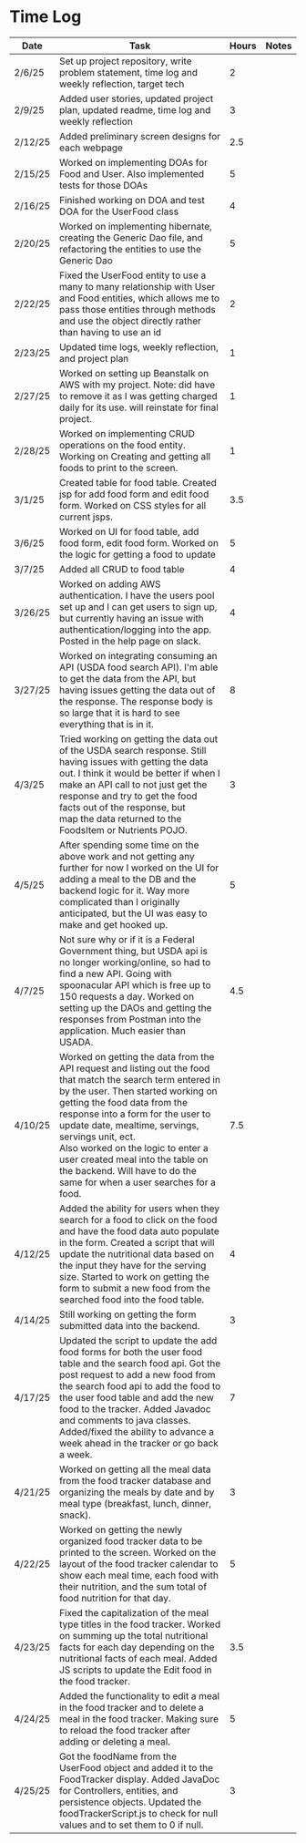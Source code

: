 # Time Log

| Date    | Task                                                                                                                                                                                                                                                                                                                                                                                                                                  | Hours | Notes |
|---------|---------------------------------------------------------------------------------------------------------------------------------------------------------------------------------------------------------------------------------------------------------------------------------------------------------------------------------------------------------------------------------------------------------------------------------------|-------|-------|
| 2/6/25  | Set up project repository, write problem statement, time log and weekly reflection, target tech                                                                                                                                                                                                                                                                                                                                       | 2     | 
| 2/9/25  | Added user stories, updated project plan, updated readme, time log and weekly reflection                                                                                                                                                                                                                                                                                                                                              | 3     |       |
| 2/12/25 | Added preliminary screen designs for each webpage                                                                                                                                                                                                                                                                                                                                                                                     | 2.5   |       |
| 2/15/25 | Worked on implementing DOAs for Food and User. Also implemented tests for those DOAs                                                                                                                                                                                                                                                                                                                                                  | 5     |       |
| 2/16/25 | Finished working on DOA and test DOA for the UserFood class                                                                                                                                                                                                                                                                                                                                                                           | 4     |       |
| 2/20/25 | Worked on implementing hibernate, creating the Generic Dao file, and refactoring the entities to use the Generic Dao                                                                                                                                                                                                                                                                                                                  | 5     |       |
| 2/22/25 | Fixed the UserFood entity to use a many to many relationship with User and Food entities, which allows me to <br/> pass those entities through methods and use the object directly rather than having to use an id                                                                                                                                                                                                                    | 2     |       |
| 2/23/25 | Updated time logs, weekly reflection, and project plan                                                                                                                                                                                                                                                                                                                                                                                | 1     |       |
| 2/27/25 | Worked on setting up Beanstalk on AWS with my project. Note: did have to remove it as I was getting charged daily for its use. will reinstate for final project.                                                                                                                                                                                                                                                                      | 1     |       |
| 2/28/25 | Worked on implementing CRUD operations on the food entity. Working on Creating and getting all foods to print to the screen.                                                                                                                                                                                                                                                                                                          | 1     |       |
| 3/1/25  | Created table for food table. Created jsp for add food form and edit food form. Worked on CSS styles for all current jsps.                                                                                                                                                                                                                                                                                                            | 3.5   |       |
| 3/6/25  | Worked on UI for food table, add food form, edit food form. Worked on the logic for getting a food to update                                                                                                                                                                                                                                                                                                                          | 5     |       |
| 3/7/25  | Added all CRUD to food table                                                                                                                                                                                                                                                                                                                                                                                                          | 4     |       |
| 3/26/25 | Worked on adding AWS authentication. I have the users pool set up and I can get users to sign up, but currently having an issue with authentication/logging into the app. Posted in the help page on slack.                                                                                                                                                                                                                           | 4     |       |
| 3/27/25 | Worked on integrating consuming an API (USDA food search API). I'm able to get the data from the API, but having issues getting the data out of the response. The response body is so large that it is hard to see<br/> everything that is in it.                                                                                                                                                                                     | 8     |       |
| 4/3/25  | Tried working on getting the data out of the USDA search response. Still having issues with getting the data out. I think it would be better if when I make an API call to not just get the response and try to get the food facts out of the response, but <br/> map the data returned to the FoodsItem or Nutrients POJO.                                                                                                           | 3     |       |
| 4/5/25  | After spending some time on the above work and not getting any further for now I worked on the UI for adding a meal to the DB and the backend logic for it. Way more complicated than I originally anticipated, but the UI was easy to make and get hooked up.                                                                                                                                                                        | 5     |       |
| 4/7/25  | Not sure why or if it is a Federal Government thing, but USDA api is no longer working/online, so had to find a new API. Going with spoonacular API which is free up to 150 requests a day. Worked on setting up the DAOs and getting the responses from Postman into the application. Much easier than USADA.                                                                                                                        | 4.5   |       |
| 4/10/25 | Worked on getting the data from the API request and listing out the food that match the search term entered in by the user. Then started working on getting the food data from the response into a form for the user to update date, mealtime, servings, servings unit, ect. <br/> Also worked on the logic to enter a user created meal into the table on the backend. Will have to do the same for when a user searches for a food. | 7.5   |       |
| 4/12/25 | Added the ability for users when they search for a food to click on the food and have the food data auto populate in the form. Created a script that will update the nutritional data based on the input they have for the serving size. Started to work on getting the form to submit a new food from the searched food into the food table.                                                                                         | 4     |       |
| 4/14/25 | Still working on getting the form submitted data into the backend.                                                                                                                                                                                                                                                                                                                                                                    | 3     |       |
| 4/17/25 | Updated the script to update the add food forms for both the user food table and the search food api. Got the post request to add a new food from the search food api to add the food to the user food table and add the new food to the tracker. Added Javadoc and comments to java classes. Added/fixed the ability to advance a week ahead in the tracker or go back a week.                                                       | 7     |       |
| 4/21/25 | Worked on getting all the meal data from the food tracker database and organizing the meals by date and by meal type (breakfast, lunch, dinner, snack).                                                                                                                                                                                                                                                                               | 3     |       |
| 4/22/25 | Worked on getting the newly organized food tracker data to be printed to the screen. Worked on the layout of the food tracker calendar to show each meal time, each food with their nutrition, and the sum total of food nutrition for that day.                                                                                                                                                                                      | 5     |       |
| 4/23/25 | Fixed the capitalization of the meal type titles in the food tracker. Worked on summing up the total nutritional facts for each day depending on the nutritional facts of each meal. Added JS scripts to update the Edit food in the food tracker.                                                                                                                                                                                    | 3.5   |       |
| 4/24/25 | Added the functionality to edit a meal in the food tracker and to delete a meal in the food tracker. Making sure to reload the food tracker after adding or deleting a meal.                                                                                                                                                                                                                                                          | 5     |       |
| 4/25/25 | Got the foodName from the UserFood object and added it to the FoodTracker display. Added JavaDoc for Controllers, entities, and persistence objects. Updated the foodTrackerScript.js to check for null values and to set them to 0 if null.                                                                                                                                                                                          | 3     |       |
